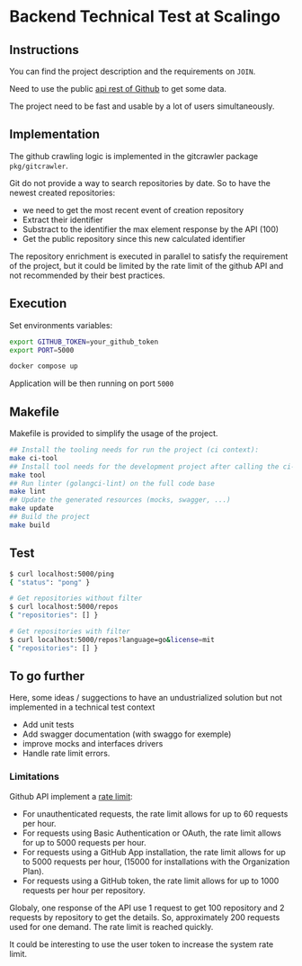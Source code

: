 # Backend Technical Test at Scalingo

## Instructions

You can find the project description and the requirements on `JOIN`.

Need to use the public [api rest of Github](https://docs.github.com/en/rest?apiVersion=2022-11-28) to get some data.

The project need to be fast and usable by a lot of users simultaneously.

## Implementation

The github crawling logic is implemented in the gitcrawler package `pkg/gitcrawler`.

Git do not provide a way to search repositories by date. So to have the newest created repositories:

- we need to get the most recent event of creation repository
- Extract their identifier
- Substract to the identifier the max element response by the API (100)
- Get the public repository since this new calculated identifier

The repository enrichment is executed in parallel to satisfy the requirement of the project, but it could be limited by the rate limit of the github API and not recommended by their best practices.

## Execution

Set environments variables:

``` bash
export GITHUB_TOKEN=your_github_token
export PORT=5000
```

``` bash
docker compose up
```

Application will be then running on port `5000`

## Makefile

Makefile is provided to simplify the usage of the project.

``` bash
## Install the tooling needs for run the project (ci context):
make ci-tool
## Install tool needs for the development project after calling the ci-tool rule
make tool
## Run linter (golangci-lint) on the full code base
make lint
## Update the generated resources (mocks, swagger, ...)
make update
## Build the project
make build
```

## Test

``` bash
$ curl localhost:5000/ping
{ "status": "pong" }
```

``` bash
# Get repositories without filter
$ curl localhost:5000/repos
{ "repositories": [] }
```

``` bash
# Get repositories with filter
$ curl localhost:5000/repos?language=go&license=mit
{ "repositories": [] }
```

## To go further

Here, some ideas / suggections to have an undustrialized solution but not implemented in a technical test context

- Add unit tests
- Add swagger documentation (with swaggo for exemple)
- improve mocks and interfaces drivers
- Handle rate limit errors.

### Limitations

Github API implement a [rate limit](https://docs.github.com/en/rest/using-the-rest-api/rate-limits-for-the-rest-api?apiVersion=2022-11-28):

- For unauthenticated requests, the rate limit allows for up to 60 requests per hour.
- For requests using Basic Authentication or OAuth, the rate limit allows for up to 5000 requests per hour.
- For requests using a GitHub App installation, the rate limit allows for up to 5000 requests per hour, (15000 for installations with the Organization Plan).
- For requests using a GitHub token, the rate limit allows for up to 1000 requests per hour per repository.

Globaly, one response of the API use 1 request to get 100 repository and 2 requests by repository to get the details. So, approximately 200 requests used for one demand.
The rate limit is reached quickly.

It could be interesting to use the user token to increase the system rate limit.
 